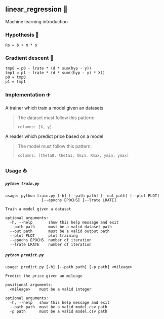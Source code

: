 ## linear_regression :rocket:
Machine learning introduction

### Hypothesis :taxi:

`Ro = b + m * o`

### Gradient descent :mountain_cableway:

```
tmp0 = p0 - lrate * (d * sum(hyp - y))
tmp1 = p1 - lrate * (d * sum((hyp - y) * X))
p0 = tmp0
p1 = tmp1
```

### Implementation :airplane:

A trainer which train a model given an datasets
> The dataset must follow this pattern:
> ```
> columns: [X, y]
> ```

A reader which predict price based on a model
> The model must follow this pattern:
> ```
> columns: [theta0, theta1, Xmin, Xmax, ymin, ymax]
> ```

### Usage :boat:

##### `python train.py`
```
usage: python train.py [-h] [--path path] [--out path] [--plot PLOT]
                [--epochs EPOCHS] [--lrate LRATE]

Train a model given a dataset

optional arguments:
  -h, --help       show this help message and exit
  --path path      must be a valid dataset path
  --out path       must be a valid output path
  --plot PLOT      plot training
  --epochs EPOCHS  number of iteration
  --lrate LRATE    number of iteration
```
##### `python predict.py`
```
usage: predict.py [-h] [--path path] [-p path] <mileage>

Predict the price given an mileage

positional arguments:
  <mileage>    must be a valid integer

optional arguments:
  -h, --help   show this help message and exit
  --path path  must be a valid model.csv path
  -p path      must be a valid model.csv path
```
